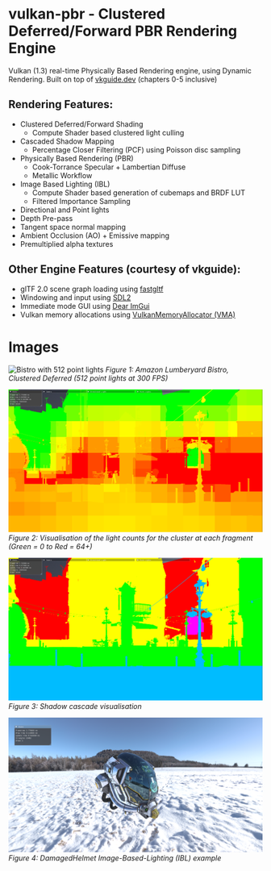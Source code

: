 # vulkan-pbr - Clustered Deferred/Forward PBR Rendering Engine

Vulkan (1.3) real-time Physically Based Rendering engine, using Dynamic Rendering. Built on top of [vkguide.dev](https://vkguide.dev) (chapters 0-5 inclusive)

## Rendering Features:
- Clustered Deferred/Forward Shading
  - Compute Shader based clustered light culling
- Cascaded Shadow Mapping
  - Percentage Closer Filtering (PCF) using Poisson disc sampling
- Physically Based Rendering (PBR)
  - Cook-Torrance Specular + Lambertian Diffuse
  - Metallic Workflow
- Image Based Lighting (IBL)
  - Compute Shader based generation of cubemaps and BRDF LUT
  - Filtered Importance Sampling
- Directional and Point lights
- Depth Pre-pass
- Tangent space normal mapping
- Ambient Occlusion (AO) + Emissive mapping
- Premultiplied alpha textures

## Other Engine Features (courtesy of vkguide):
- glTF 2.0 scene graph loading using [fastgltf](https://github.com/spnda/fastgltf)
- Windowing and input using [SDL2](https://github.com/libsdl-org/SDL/tree/SDL2)
- Immediate mode GUI using [Dear ImGui](https://github.com/ocornut/imgui)
- Vulkan memory allocations using [VulkanMemoryAllocator (VMA)](https://github.com/GPUOpen-LibrariesAndSDKs/VulkanMemoryAllocator)

# Images

![Bistro with 512 point lights](./readme-images/4.png)
*Figure 1: Amazon Lumberyard Bistro, Clustered Deferred (512 point lights at 300 FPS)*

![Cluster light count visualisation](./readme-images/1.png)
*Figure 2: Visualisation of the light counts for the cluster at each fragment (Green = 0 to Red = 64+)*

![Directional shadow cascades visualisation](./readme-images/2.png)
*Figure 3: Shadow cascade visualisation*

![DamagedHelmet IBL](./readme-images/3.png)
*Figure 4: DamagedHelmet Image-Based-Lighting (IBL) example*